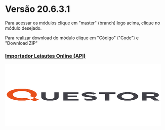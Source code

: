 # Versão 20.6.3.1

Para acessar os módulos clique em "master" (branch) logo acima, clique no módulo desejado.

Para realizar download do módulo clique em "Código" ("Code") e "Download ZIP"

### [Importador Leiautes Online (API)](https://questor.movidesk.com/kb/pt-br/article/106776/importador-layout-online-api?menuId=11928-33989-106776&ticketId=&q=)
<p align="center">
    <img width="800" height="200" src="/LOGO--800X800.png" title="Logo do projeto"><br />
</p>
